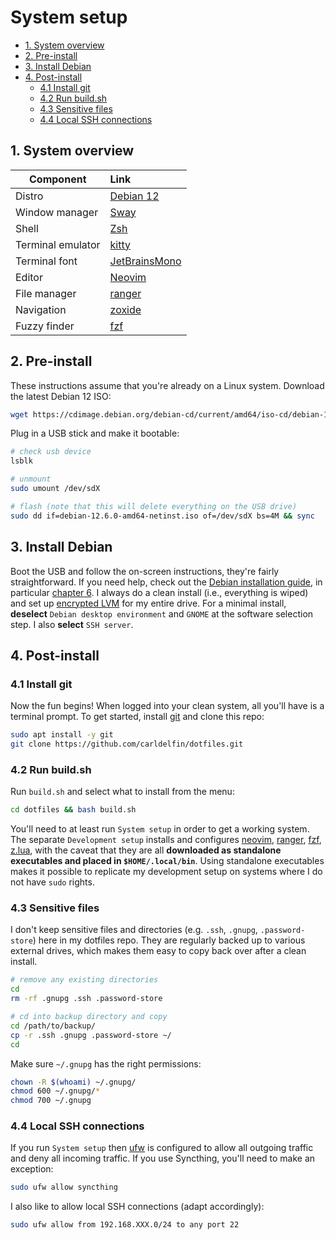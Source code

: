 System setup
============

- [1. System overview](#0-system-overview)
- [2. Pre-install](#1-pre-install)
- [3. Install Debian](#2-install-debian)
- [4. Post-install](#3-post-install)
    - [4.1 Install git](#31-install-git)
    - [4.2 Run build.sh](#32-run-buildsh)
    - [4.3 Sensitive files](#33-sensitive-files)
    - [4.4 Local SSH connections](#36-local-ssh-connections)

## 1. System overview

| Component           | Link                                            |
| --------------------| :-----------------------------------------------|
| Distro              | [Debian 12](https://wiki.debian.org/DebianBookworm)|
| Window manager      | [Sway](https://swaywm.org/)|
| Shell               | [Zsh](https://www.zsh.org/)|
| Terminal emulator   | [kitty](https://sw.kovidgoyal.net/kitty/)|
| Terminal font       | [JetBrainsMono](https://github.com/JetBrains/JetBrainsMono)|
| Editor              | [Neovim](https://neovim.io/)|
| File manager        | [ranger](https://github.com/ranger/ranger)|
| Navigation          | [zoxide](https://github.com/ajeetdsouza/zoxide)|
| Fuzzy finder        | [fzf](https://github.com/junegunn/fzf)|

## 2. Pre-install

These instructions assume that you're already on a Linux system. Download the latest Debian 12 ISO:

```bash
wget https://cdimage.debian.org/debian-cd/current/amd64/iso-cd/debian-12.6.0-amd64-netinst.iso
```

Plug in a USB stick and make it bootable:

```bash
# check usb device
lsblk

# unmount
sudo umount /dev/sdX

# flash (note that this will delete everything on the USB drive)
sudo dd if=debian-12.6.0-amd64-netinst.iso of=/dev/sdX bs=4M && sync
```

## 3. Install Debian

Boot the USB and follow the on-screen instructions, they're fairly straightforward. If you need help, check out the [Debian installation guide](https://www.debian.org/releases/stable/amd64/), in particular [chapter 6](https://www.debian.org/releases/stable/amd64/ch06.en.html). I always do a clean install (i.e., everything is wiped) and set up [encrypted LVM](https://wiki.debian.org/LVM#Encrypted_LVM) for my entire drive. For a minimal install, **deselect** `Debian desktop environment` and `GNOME` at the software selection step. I also **select** `SSH server`.

## 4. Post-install

### 4.1 Install git

Now the fun begins! When logged into your clean system, all you'll have is a terminal prompt. To get started, install [git](https://git-scm.com/) and clone this repo:

```bash
sudo apt install -y git
git clone https://github.com/carldelfin/dotfiles.git
```
### 4.2 Run build.sh

Run `build.sh` and select what to install from the menu:

```bash
cd dotfiles && bash build.sh
```

You'll need to at least run `System setup` in order to get a working system. The separate `Development setup` installs and configures [neovim](https://neovim.io/), [ranger](https://github.com/ranger/ranger), [fzf](https://github.com/junegunn/fzf), [z.lua](https://github.com/skywind3000/z.lua), with the caveat that they are all **downloaded as standalone executables and placed in `$HOME/.local/bin`**. Using standalone executables makes it possible to replicate my development setup on systems where I do not have `sudo` rights.

### 4.3 Sensitive files

I don't keep sensitive files and directories (e.g. `.ssh`, `.gnupg`, `.password-store`) here in my dotfiles repo. They are regularly backed up to various external drives, which makes them easy to copy back over after a clean install. 

```bash
# remove any existing directories
cd
rm -rf .gnupg .ssh .password-store 

# cd into backup directory and copy
cd /path/to/backup/
cp -r .ssh .gnupg .password-store ~/
cd
```

Make sure `~/.gnupg` has the right permissions:

```bash
chown -R $(whoami) ~/.gnupg/
chmod 600 ~/.gnupg/*
chmod 700 ~/.gnupg
```

### 4.4 Local SSH connections

If you run `System setup` then [ufw](https://launchpad.net/ufw) is configured to allow all outgoing traffic and deny all incoming traffic. If you use Syncthing, you'll need to make an exception:

```bash
sudo ufw allow syncthing
```

I also like to allow local SSH connections (adapt accordingly):

```bash
sudo ufw allow from 192.168.XXX.0/24 to any port 22
```
